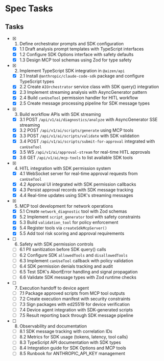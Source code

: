 # Spec Tasks

## Tasks

- [x] 1. Define orchestrator prompts and SDK configuration
  - [x] 1.1 Draft analysis prompt templates with TypeScript interfaces
  - [x] 1.2 Configure SDK Options interface with safety defaults
  - [x] 1.3 Design MCP tool schemas using Zod for type safety

- [x] 2. Implement TypeScript SDK integration in `@aizen/api`
  - [x] 2.1 Install `@anthropic/claude-code-sdk` package and configure TypeScript types
  - [x] 2.2 Create `AIOrchestrator` service class with SDK query() integration
  - [x] 2.3 Implement streaming analysis with AsyncGenerator pattern
  - [x] 2.4 Build `canUseTool` permission handler for HITL workflow
  - [x] 2.5 Create message processing pipeline for SDK message types

- [x] 3. Build workflow APIs with SDK streaming
  - [x] 3.1 POST `/api/v1/ai/diagnostics/analyze` with AsyncGenerator SSE streaming
  - [x] 3.2 POST `/api/v1/ai/scripts/generate` using MCP tools
  - [x] 3.3 POST `/api/v1/ai/scripts/validate` with SDK validation
  - [x] 3.4 POST `/api/v1/ai/scripts/submit-for-approval` integrated with `canUseTool`
  - [x] 3.5 WS `/api/v1/ai/approval-stream` for real-time HITL approvals
  - [x] 3.6 GET `/api/v1/ai/mcp-tools` to list available SDK tools

- [x] 4. HITL integration with SDK permission system
  - [x] 4.1 WebSocket server for real-time approval requests from `canUseTool`
  - [x] 4.2 Approval UI integrated with SDK permission callbacks
  - [x] 4.3 Persist approval records with SDK message tracking
  - [x] 4.4 Real-time updates using SDK's streaming messages

- [x] 5. MCP tool development for network operations
  - [x] 5.1 Create `network_diagnostic` tool with Zod schemas
  - [x] 5.2 Implement `script_generator` tool with safety constraints
  - [x] 5.3 Build `validation_tool` for policy enforcement
  - [x] 5.4 Register tools via `createSdkMcpServer()`
  - [x] 5.5 Add tool risk scoring and approval requirements

- [ ] 6. Safety with SDK permission controls
  - [ ] 6.1 PII sanitization before SDK query() calls
  - [ ] 6.2 Configure SDK `allowedTools` and `disallowedTools`
  - [ ] 6.3 Implement `canUseTool` callback with policy validation
  - [ ] 6.4 SDK permission denials tracking and audit
  - [ ] 6.5 Test SDK's AbortError handling and signal propagation
  - [ ] 6.6 Validate SDK message types with Zod runtime checks

- [ ] 7. Execution handoff to device agent
  - [ ] 7.1 Package approved scripts from MCP tool outputs
  - [ ] 7.2 Create execution manifest with security constraints
  - [ ] 7.3 Sign packages with ed25519 for device verification
  - [ ] 7.4 Device agent integration with SDK-generated scripts
  - [ ] 7.5 Result reporting back through SDK message pipeline

- [ ] 8. Observability and documentation
  - [ ] 8.1 SDK message tracking with correlation IDs
  - [ ] 8.2 Metrics for SDK usage (tokens, latency, tool calls)
  - [ ] 8.3 TypeScript API documentation with SDK types
  - [ ] 8.4 Integration guide for SDK Options and MCP tools
  - [ ] 8.5 Runbook for ANTHROPIC_API_KEY management

